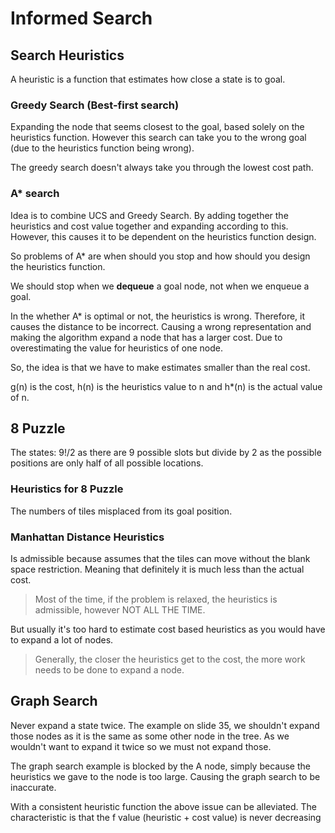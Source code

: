# Informed Search

## Search Heuristics
A heuristic is a function that estimates how close a state is to goal.

### Greedy Search (Best-first search)
Expanding the node that seems closest to the goal, based solely on the heuristics function. However this search can take you to the wrong goal (due to the heuristics function being wrong).

The greedy search doesn't always take you through the lowest cost path.

### A* search
Idea is to combine UCS and Greedy Search. By adding together the heuristics and cost value together and expanding according to this. However, this causes it to be dependent on the heuristics function design.

So problems of A* are when should you stop and how should you design the heuristics function.

We should stop when we **dequeue** a goal node, not when we enqueue a goal.

In the whether A* is optimal or not, the heuristics is wrong. Therefore, it causes the distance to be incorrect. Causing a wrong representation and making the algorithm expand a node that has a larger cost. Due to overestimating the value for heuristics of one node.

So, the idea is that we have to make estimates smaller than the real cost.

g(n) is the cost, h(n) is the heuristics value to n and h*(n) is the actual value of n.

## 8 Puzzle
The states: 9!/2 as there are 9 possible slots but divide by 2 as the possible positions are only half of all possible locations.

### Heuristics for 8 Puzzle
The numbers of tiles misplaced from its goal position.

### Manhattan Distance Heuristics
Is admissible because assumes that the tiles can move without the blank space restriction. Meaning that definitely it is much less than the actual cost.

> Most of the time, if the problem is relaxed, the heuristics is admissible, however NOT ALL THE TIME.

But usually it's too hard to estimate cost based heuristics as you would have to expand a lot of nodes.

> Generally, the closer the heuristics get to the cost, the more work needs to be done to expand a node.

## Graph Search
Never expand a state twice. The example on slide 35, we shouldn't expand those nodes as it is the same as some other node in the tree. As we wouldn't want to expand it twice so we must not expand those.

The graph search example is blocked by the A node, simply because the heuristics we gave to the node is too large. Causing the graph search to be inaccurate.

With a consistent heuristic function the above issue can be alleviated. The characteristic is that the f value (heuristic + cost value) is never decreasing
